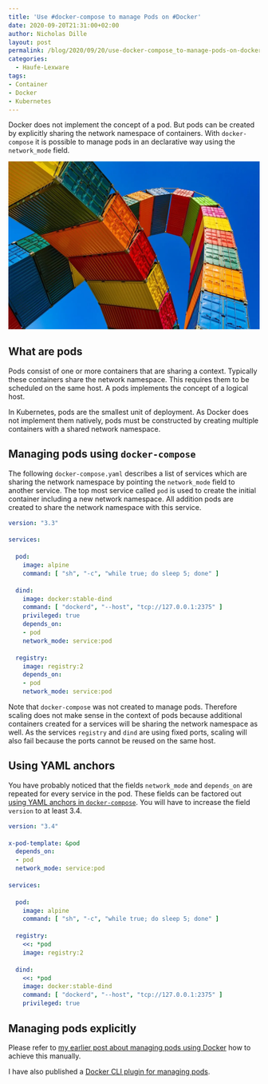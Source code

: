 ```yaml
---
title: 'Use #docker-compose to manage Pods on #Docker'
date: 2020-09-20T21:31:00+02:00
author: Nicholas Dille
layout: post
permalink: /blog/2020/09/20/use-docker-compose_to-manage-pods-on-docker/
categories:
  - Haufe-Lexware
tags:
- Container
- Docker
- Kubernetes
---
```

Docker does not implement the concept of a pod. But pods can be created by explicitly sharing the network namespace of containers. With `docker-compose` it is possible to manage pods in an declarative way using the `network_mode` field.

![](/media/2020/09/container-4203677_1280.webp)

<!--more-->

## What are pods

Pods consist of one or more containers that are sharing a context. Typically these containers share the network namespace. This requires them to be scheduled on the same host. A pods implements the concept of a logical host.

In Kubernetes, pods are the smallest unit of deployment. As Docker does not implement them natively, pods must be constructed by creating multiple containers with a shared network namespace.

## Managing pods using `docker-compose`

The following `docker-compose.yaml` describes a list of services which are sharing the network namespace by pointing the `network_mode` field to another service. The top most service called `pod` is used to create the initial container including a new network namespace. All addition pods are created to share the network namespace with this service.

```yaml
version: "3.3"

services:

  pod:
    image: alpine
    command: [ "sh", "-c", "while true; do sleep 5; done" ]

  dind:
    image: docker:stable-dind
    command: [ "dockerd", "--host", "tcp://127.0.0.1:2375" ]
    privileged: true
    depends_on:
    - pod
    network_mode: service:pod

  registry:
    image: registry:2
    depends_on:
    - pod
    network_mode: service:pod
```

Note that `docker-compose` was not created to manage pods. Therefore scaling does not make sense in the context of pods because additional containers created for a services will be sharing the network namespace as well. As the services `registry` and `dind` are using fixed ports, scaling will also fail because the ports cannot be reused on the same host.

## Using YAML anchors

You have probably noticed that the fields `network_mode` and `depends_on` are repeated for every service in the pod. These fields can be factored out [using YAML anchors in `docker-compose`](https://medium.com/@kinghuang/docker-compose-anchors-aliases-extensions-a1e4105d70bd). You will have to increase the field `version` to at least 3.4.

```yaml
version: "3.4"

x-pod-template: &pod
  depends_on:
  - pod
  network_mode: service:pod

services:

  pod:
    image: alpine
    command: [ "sh", "-c", "while true; do sleep 5; done" ]

  registry:
    <<: *pod
    image: registry:2

  dind:
    <<: *pod
    image: docker:stable-dind
    command: [ "dockerd", "--host", "tcp://127.0.0.1:2375" ]
    privileged: true
```

## Managing pods explicitly

Please refer to [my earlier post about managing pods using Docker](/blog/2019/10/11/how-to-use-the-pod-concept-for-an-isolated-environment-in-docker-workshops/) how to achieve this manually.

I have also published a [Docker CLI plugin for managing pods](https://github.com/nicholasdille/docker-pod).
